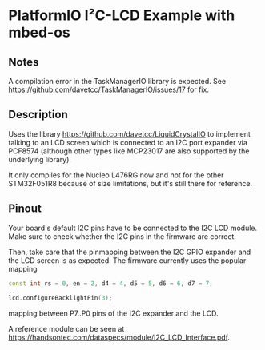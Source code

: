 ﻿# PlatformIO I²C-LCD Example with mbed-os

## Notes

A compilation error in the TaskManagerIO library is expected. See https://github.com/davetcc/TaskManagerIO/issues/17 for fix.

## Description

Uses the library https://github.com/davetcc/LiquidCrystalIO to implement talking to an LCD screen which is connected to an I2C port expander via PCF8574 (although other types like MCP23017 are also supported by the underlying library).

It only compiles for the Nucleo L476RG now and not for the other STM32F051R8 because of size limitations, but it's still there for reference. 

## Pinout

Your board's default I2C pins have to be connected to the I2C LCD module. Make sure to check whether the I2C pins in the firmware are correct.

Then, take care that the pinmapping between the I2C GPIO expander and the LCD screen is as expected. The firmware currently uses the popular mapping 

```cpp
const int rs = 0, en = 2, d4 = 4, d5 = 5, d6 = 6, d7 = 7;
..
lcd.configureBacklightPin(3);
```

mapping between P7..P0 pins of the I2C expander and the LCD. 

A reference module can be seen at https://handsontec.com/dataspecs/module/I2C_LCD_Interface.pdf. 
